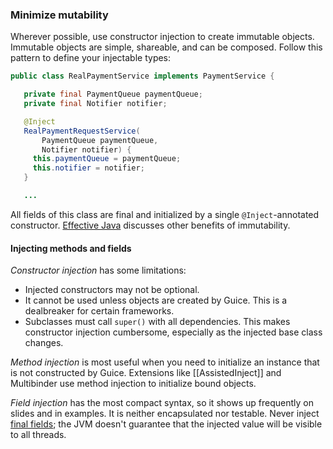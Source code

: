 ### Minimize mutability
Wherever possible, use constructor injection to create immutable objects. Immutable objects are simple, shareable, and can be composed. Follow this pattern to define your injectable types:
```java
public class RealPaymentService implements PaymentService { 

   private final PaymentQueue paymentQueue; 
   private final Notifier notifier;  

   @Inject 
   RealPaymentRequestService( 
       PaymentQueue paymentQueue, 
       Notifier notifier) { 
     this.paymentQueue = paymentQueue; 
     this.notifier = notifier; 
   }

   ...
```
All fields of this class are final and initialized by a single `@Inject`-annotated constructor. [Effective Java](http://java.sun.com/docs/books/effective/toc.html) discusses other benefits of immutability.

#### Injecting methods and fields
*Constructor injection* has some limitations:
  * Injected constructors may not be optional.
  * It cannot be used unless objects are created by Guice. This is a dealbreaker for certain frameworks.
  * Subclasses must call `super()` with all dependencies. This makes constructor injection cumbersome, especially as the injected base class changes.

*Method injection* is most useful when you need to initialize an instance that is not constructed by Guice. Extensions like [[AssistedInject]] and Multibinder use method injection to initialize bound objects.

*Field injection* has the most compact syntax, so it shows up frequently on slides and in examples. It is neither encapsulated nor testable. Never inject [final fields](https://github.com/google/guice/issues/245); the JVM doesn't guarantee that the injected value will be visible to all threads.